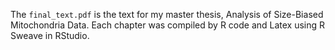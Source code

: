 The `final_text.pdf` is the text for my master thesis, Analysis of Size-Biased Mitochondria Data.
Each chapter was compiled by R code and Latex using R Sweave in RStudio. 
